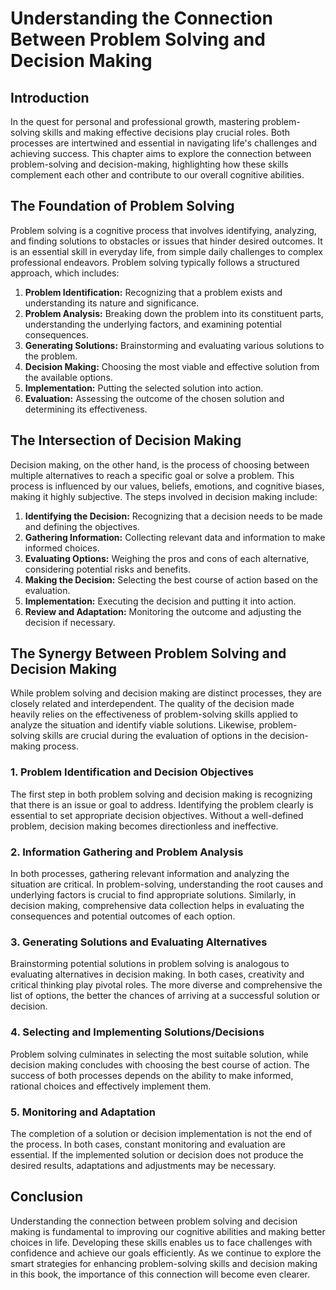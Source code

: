# Understanding the Connection Between Problem Solving and Decision Making

## Introduction

In the quest for personal and professional growth, mastering problem-solving skills and making effective decisions play crucial roles. Both processes are intertwined and essential in navigating life's challenges and achieving success. This chapter aims to explore the connection between problem-solving and decision-making, highlighting how these skills complement each other and contribute to our overall cognitive abilities.

## The Foundation of Problem Solving

Problem solving is a cognitive process that involves identifying, analyzing, and finding solutions to obstacles or issues that hinder desired outcomes. It is an essential skill in everyday life, from simple daily challenges to complex professional endeavors. Problem solving typically follows a structured approach, which includes:

1. **Problem Identification:** Recognizing that a problem exists and understanding its nature and significance.
2. **Problem Analysis:** Breaking down the problem into its constituent parts, understanding the underlying factors, and examining potential consequences.
3. **Generating Solutions:** Brainstorming and evaluating various solutions to the problem.
4. **Decision Making:** Choosing the most viable and effective solution from the available options.
5. **Implementation:** Putting the selected solution into action.
6. **Evaluation:** Assessing the outcome of the chosen solution and determining its effectiveness.

## The Intersection of Decision Making

Decision making, on the other hand, is the process of choosing between multiple alternatives to reach a specific goal or solve a problem. This process is influenced by our values, beliefs, emotions, and cognitive biases, making it highly subjective. The steps involved in decision making include:

1. **Identifying the Decision:** Recognizing that a decision needs to be made and defining the objectives.
2. **Gathering Information:** Collecting relevant data and information to make informed choices.
3. **Evaluating Options:** Weighing the pros and cons of each alternative, considering potential risks and benefits.
4. **Making the Decision:** Selecting the best course of action based on the evaluation.
5. **Implementation:** Executing the decision and putting it into action.
6. **Review and Adaptation:** Monitoring the outcome and adjusting the decision if necessary.

## The Synergy Between Problem Solving and Decision Making

While problem solving and decision making are distinct processes, they are closely related and interdependent. The quality of the decision made heavily relies on the effectiveness of problem-solving skills applied to analyze the situation and identify viable solutions. Likewise, problem-solving skills are crucial during the evaluation of options in the decision-making process.

### **1\. Problem Identification and Decision Objectives**

The first step in both problem solving and decision making is recognizing that there is an issue or goal to address. Identifying the problem clearly is essential to set appropriate decision objectives. Without a well-defined problem, decision making becomes directionless and ineffective.

### **2\. Information Gathering and Problem Analysis**

In both processes, gathering relevant information and analyzing the situation are critical. In problem-solving, understanding the root causes and underlying factors is crucial to find appropriate solutions. Similarly, in decision making, comprehensive data collection helps in evaluating the consequences and potential outcomes of each option.

### **3\. Generating Solutions and Evaluating Alternatives**

Brainstorming potential solutions in problem solving is analogous to evaluating alternatives in decision making. In both cases, creativity and critical thinking play pivotal roles. The more diverse and comprehensive the list of options, the better the chances of arriving at a successful solution or decision.

### **4\. Selecting and Implementing Solutions/Decisions**

Problem solving culminates in selecting the most suitable solution, while decision making concludes with choosing the best course of action. The success of both processes depends on the ability to make informed, rational choices and effectively implement them.

### **5\. Monitoring and Adaptation**

The completion of a solution or decision implementation is not the end of the process. In both cases, constant monitoring and evaluation are essential. If the implemented solution or decision does not produce the desired results, adaptations and adjustments may be necessary.

## Conclusion

Understanding the connection between problem solving and decision making is fundamental to improving our cognitive abilities and making better choices in life. Developing these skills enables us to face challenges with confidence and achieve our goals efficiently. As we continue to explore the smart strategies for enhancing problem-solving skills and decision making in this book, the importance of this connection will become even clearer.
